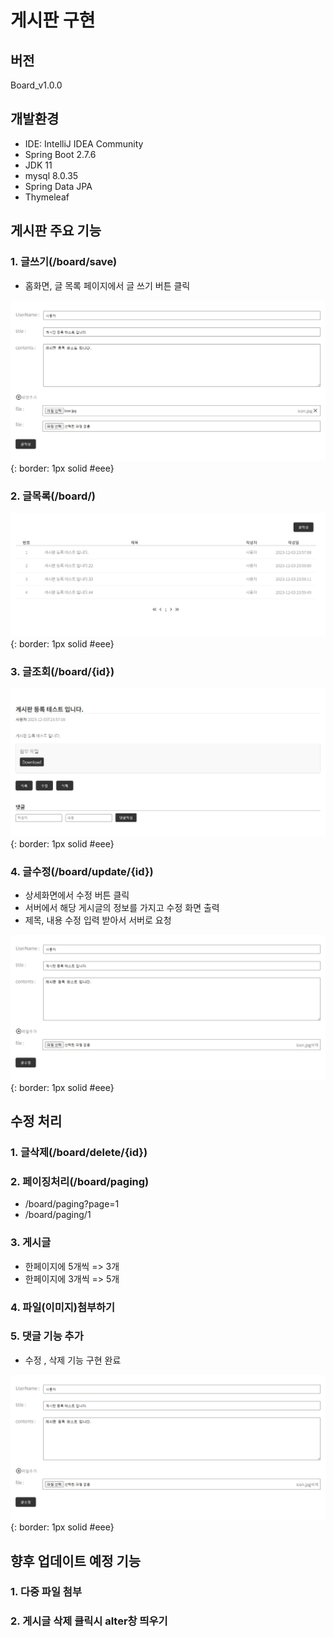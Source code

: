 # 게시판 구현

## 버전
Board_v1.0.0

## 개발환경
- IDE: IntelliJ IDEA Community
- Spring Boot 2.7.6
- JDK 11
- mysql 8.0.35
- Spring Data JPA
- Thymeleaf

## 게시판 주요 기능
### 1. 글쓰기(/board/save)
- 홈화면, 글 목록 페이지에서 글 쓰기 버튼 클릭

![글쓰기](./board/src/main/resources/static/image/board1.png){: border: 1px solid #eee}

### 2. 글목록(/board/)
 ![글목록](./board/src/main/resources/static/image/board2.png){: border: 1px solid #eee}

### 3. 글조회(/board/{id})
![글조회](./board/src/main/resources/static/image/board3.png){: border: 1px solid #eee}

### 4. 글수정(/board/update/{id})
 - 상세화면에서 수정 버튼 클릭
 - 서버에서 해당 게시글의 정보를 가지고 수정 화면 출력
 - 제목, 내용 수정 입력 받아서 서버로 요청

![글수정](./board/src/main/resources/static/image/board5.png){: border: 1px solid #eee}

## 수정 처리
### 1. 글삭제(/board/delete/{id})

### 2. 페이징처리(/board/paging)
 - /board/paging?page=1
 - /board/paging/1

### 3. 게시글
 - 한페이지에 5개씩 => 3개
 - 한페이지에 3개씩 => 5개

### 4. 파일(이미지)첨부하기

### 5. 댓글 기능 추가
- 수정 , 삭제 기능 구현 완료

![댓글 기능 추가](./board/src/main/resources/static/image/board5.png){: border: 1px solid #eee}


## 향후 업데이트 예정 기능
### 1. 다중 파일 첨부

### 2. 게시글 삭제 클릭시 alter창 띄우기
